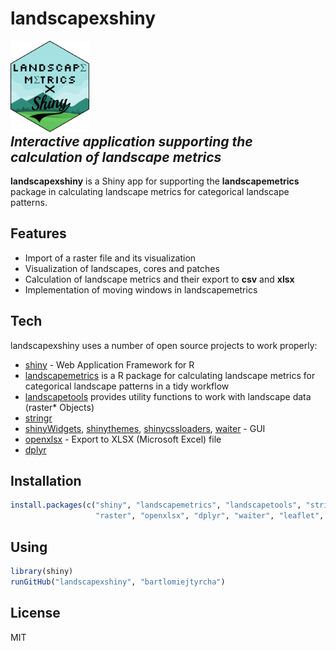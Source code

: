 # landscapexshiny
<div style="float:right; clear: right"><a href="https://r-spatialecology.github.io/landscapemetrics/"><img src="logo.png" alt="logo" width="25%"/></a></div>

## _Interactive application supporting the calculation of landscape metrics_



__landscapexshiny__ is a Shiny app for supporting the  __landscapemetrics__ package in calculating landscape metrics for categorical landscape patterns.


## Features

- Import of a raster file and its visualization 
- Visualization of landscapes, cores and patches
- Calculation of landscape metrics and their export to __csv__ and __xlsx__
- Implementation of moving windows in landscapemetrics

## Tech

landscapexshiny uses a number of open source projects to work properly:

- [shiny] - Web Application Framework for R
- [landscapemetrics] is a R package for calculating landscape metrics for categorical landscape patterns in a tidy workflow
- [landscapetools] provides utility functions to work with landscape data (raster* Objects)
- [stringr]
- [shinyWidgets], [shinythemes], [shinycssloaders], [waiter] - GUI
- [openxlsx] - Export to XLSX (Microsoft Excel) file
- [dplyr]

## Installation

```r
install.packages(c("shiny", "landscapemetrics", "landscapetools", "stringr", "shinyWidgets", "shinycssloaders", "shinythemes",
                   "raster", "openxlsx", "dplyr", "waiter", "leaflet", "leaflet.extras", "mapedit", "sf", "rgdal"))
```

## Using

```r
library(shiny)
runGitHub("landscapexshiny", "bartlomiejtyrcha")
```

## License

MIT

[//]: #

   [landscapemetrics]: <https://github.com/r-spatialecology/landscapemetrics>
   [landscapetools]: <https://github.com/ropensci/landscapetools>
   [shiny]: <https://github.com/rstudio/shiny>
   [stringr]: <https://github.com/tidyverse/stringr>
   [shinyWidgets]: <https://github.com/dreamRs/shinyWidgets>
   [shinycssloaders]: <https://github.com/daattali/shinycssloaders>
   [shinythemes]: <https://github.com/rstudio/shinythemes>
   [raster]: <https://github.com/rspatial/raster>
   [openxlsx]: <https://github.com/ycphs/openxlsx>
   [dplyr]: <https://github.com/tidyverse/dplyr>
   [waiter]: <https://github.com/JohnCoene/waiter>
